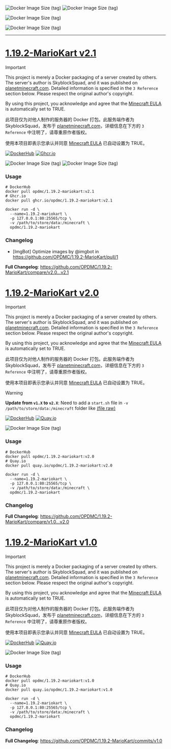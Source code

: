 ![Docker Image Size (tag)](https://img.shields.io/docker/image-size/opdmc/1.19.2-mariokart/v2.1?arch=amd64&label=AMD64%20v2.1&color=006688) ![Docker Image Size (tag)](https://img.shields.io/docker/image-size/opdmc/1.19.2-mariokart/v2.1?arch=arm64&label=ARM64%20v2.1&color=008866)


![Docker Image Size (tag)](https://img.shields.io/docker/image-size/opdmc/1.19.2-mariokart/v2.0?arch=amd64&label=AMD64%20v2.0&color=006688)

![Docker Image Size (tag)](https://img.shields.io/docker/image-size/opdmc/1.19.2-mariokart/v1.0?arch=amd64&label=AMD64%20v1.0&color=006688)

---

# [1.19.2-MarioKart v2.1](https://github.com/OPDMC/1.19.2-MarioKart/releases/tag/v2.1)

> [!IMPORTANT]
> 
> This project is merely a Docker packaging of a server created by others. The server's author is SkyblockSquad, and it was published on [planetminecraft.com](https://www.planetminecraft.com/project/mario-kart-in-minecraft-1-19/). Detailed information is specified in the `3 Reference` section below. Please respect the original author's copyright.
> 
> By using this project, you acknowledge and agree that the [Minecraft EULA](https://account.mojang.com/documents/minecraft_eula) is automatically set to TRUE.
> 
> 此项目仅为对他人制作的服务器的 Docker 打包。此服务端作者为 SkyblockSquad，发布于 [planetminecraft.com](https://www.planetminecraft.com/project/mario-kart-in-minecraft-1-19/)，详细信息在下方的 `3 Reference` 中注明了，请尊重原作者版权。
> 
> 使用本项目即表示您承认并同意 [Minecraft EULA](https://account.mojang.com/documents/minecraft_eula) 已自动设置为 TRUE。

<a href='https://hub.docker.com/r/opdmc/1.19.2-mariokart'><img src="https://img.shields.io/badge/-DockerHub-1c90ed?style=flat&amp;logo=Docker&amp;logoColor=white" referrerpolicy="no-referrer" alt="DockerHub"></a> <a href='https://github.com/OPDMC/1.19.2-MarioKart/pkgs/container/1.19.2-mariokart'><img src="https://img.shields.io/badge/-Ghcr.io-8957E5?style=flat&amp;logo=GitHub&amp;logoColor=white" referrerpolicy="no-referrer" alt="Ghcr.io"></a>

![Docker Image Size (tag)](https://img.shields.io/docker/image-size/opdmc/1.19.2-mariokart/v2.1?arch=amd64&label=AMD64%20v2.1&color=006688) ![Docker Image Size (tag)](https://img.shields.io/docker/image-size/opdmc/1.19.2-mariokart/v2.1?arch=arm64&label=ARM64%20v2.1&color=008866)

### Usage

```shell
# DockerHub
docker pull opdmc/1.19.2-mariokart:v2.1
# Ghcr.io
docker pull ghcr.io/opdmc/1.19.2-mariokart:v2.1
```

```shell
docker run -d \
  --name=1.19.2-mariokart \
  -p 127.0.0.1:80:25565/tcp \
  -v /path/to/store/data:/minecraft \
  opdmc/1.19.2-mariokart
```

### Changelog
* [ImgBot] Optimize images by @imgbot in https://github.com/OPDMC/1.19.2-MarioKart/pull/1

**Full Changelog**: https://github.com/OPDMC/1.19.2-MarioKart/compare/v2.0...v2.1

# [1.19.2-MarioKart v2.0](https://github.com/OPDMC/1.19.2-MarioKart/releases/tag/v2.0)

> [!IMPORTANT]
> 
> This project is merely a Docker packaging of a server created by others. The server's author is SkyblockSquad, and it was published on [planetminecraft.com](https://www.planetminecraft.com/project/mario-kart-in-minecraft-1-19/). Detailed information is specified in the `3 Reference` section below. Please respect the original author's copyright.
> 
> By using this project, you acknowledge and agree that the [Minecraft EULA](https://account.mojang.com/documents/minecraft_eula) is automatically set to TRUE.
> 
> 此项目仅为对他人制作的服务器的 Docker 打包。此服务端作者为 SkyblockSquad，发布于 [planetminecraft.com](https://www.planetminecraft.com/project/mario-kart-in-minecraft-1-19/)，详细信息在下方的 `3 Reference` 中注明了，请尊重原作者版权。
> 
> 使用本项目即表示您承认并同意 [Minecraft EULA](https://account.mojang.com/documents/minecraft_eula) 已自动设置为 TRUE。

> [!WARNING]  
> **Update from `v1.X` to `v2.X`**: Need to add a  `start.sh` file in `-v /path/to/store/data:/minecraft` folder like [(file raw)](https://github.com/OPDMC/1.19.2-MarioKart/raw/v2.0/minecraft_server/start.sh)

<a href='https://hub.docker.com/r/opdmc/1.19.2-mariokart'><img src="https://img.shields.io/badge/-DockerHub-1c90ed?style=flat&amp;logo=Docker&amp;logoColor=white" referrerpolicy="no-referrer" alt="DockerHub"></a> <a href='https://quay.io/repository/opdmc/1.19.2-mariokart'><img src="https://img.shields.io/badge/-Quay.io-ee0000?style=flat&amp;logo=RedHat&amp;logoColor=white" referrerpolicy="no-referrer" alt="Quay.io"></a>

![Docker Image Size (tag)](https://img.shields.io/docker/image-size/opdmc/1.19.2-mariokart/v2.0?arch=amd64&label=AMD64%20v2.0&color=006688)

### Usage

```shell
# DockerHub
docker pull opdmc/1.19.2-mariokart:v2.0
# Quay.io
docker pull quay.io/opdmc/1.19.2-mariokart:v2.0
```

```shell
docker run -d \
  --name=1.19.2-mariokart \
  -p 127.0.0.1:80:25565/tcp \
  -v /path/to/store/data:/minecraft \
  opdmc/1.19.2-mariokart
```

### Changelog
**Full Changelog**: https://github.com/OPDMC/1.19.2-MarioKart/compare/v1.0...v2.0

# [1.19.2-MarioKart v1.0](https://github.com/OPDMC/1.19.2-MarioKart/releases/tag/v1.0)

> [!IMPORTANT]
> 
> This project is merely a Docker packaging of a server created by others. The server's author is SkyblockSquad, and it was published on [planetminecraft.com](https://www.planetminecraft.com/project/mario-kart-in-minecraft-1-19/). Detailed information is specified in the `3 Reference` section below. Please respect the original author's copyright.
> 
> By using this project, you acknowledge and agree that the [Minecraft EULA](https://account.mojang.com/documents/minecraft_eula) is automatically set to TRUE.
> 
> 此项目仅为对他人制作的服务器的 Docker 打包。此服务端作者为 SkyblockSquad，发布于 [planetminecraft.com](https://www.planetminecraft.com/project/mario-kart-in-minecraft-1-19/)，详细信息在下方的 `3 Reference` 中注明了，请尊重原作者版权。
> 
> 使用本项目即表示您承认并同意 [Minecraft EULA](https://account.mojang.com/documents/minecraft_eula) 已自动设置为 TRUE。

<a href='https://hub.docker.com/r/opdmc/1.19.2-mariokart'><img src="https://img.shields.io/badge/-DockerHub-1c90ed?style=flat&amp;logo=Docker&amp;logoColor=white" referrerpolicy="no-referrer" alt="DockerHub"></a> <a href='https://quay.io/repository/opdmc/1.19.2-mariokart'><img src="https://img.shields.io/badge/-Quay.io-ee0000?style=flat&amp;logo=RedHat&amp;logoColor=white" referrerpolicy="no-referrer" alt="Quay.io"></a>

![Docker Image Size (tag)](https://img.shields.io/docker/image-size/opdmc/1.19.2-mariokart/v1.0?arch=amd64&label=AMD64%20v1.0&color=006688)

### Usage

```shell
# DockerHub
docker pull opdmc/1.19.2-mariokart:v1.0
# Quay.io
docker pull quay.io/opdmc/1.19.2-mariokart:v1.0
```

```shell
docker run -d \
  --name=1.19.2-mariokart \
  -p 127.0.0.1:80:25565/tcp \
  -v /path/to/store/data:/minecraft \
  opdmc/1.19.2-mariokart
```

### Changelog
**Full Changelog**: https://github.com/OPDMC/1.19.2-MarioKart/commits/v1.0
